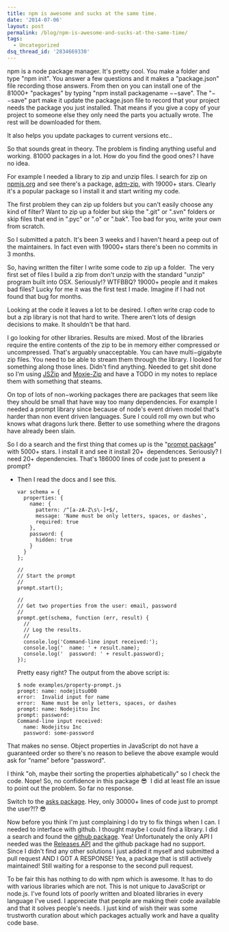 ```yaml
---
title: npm is awesome and sucks at the same time.
date: '2014-07-06'
layout: post
permalink: /blog/npm-is-awesome-and-sucks-at-the-same-time/
tags:
  - Uncategorized
dsq_thread_id: '2834669330'
---
```

npm is a node package manager. It's pretty cool. You make a folder and type
"npm init". You answer a few questions and it makes a "package.json" file
recording those answers. From then on you can install one of the 81000+
"packages" by typing "npm install packagename &minus;&minus;save". The
"&minus;&minus;save" part make it update the package.json file to record that
your project needs the package you just installed. That means if you give a
copy of your project to someone else they only need the parts you actually
wrote. The rest will be downloaded for them.

It also helps you update packages to current versions etc..

So that sounds great in theory. The problem is finding anything useful and
working. 81000 packages in a lot. How do you find the good ones? I have no
idea.

For example I needed a library to zip and unzip files. I search for zip on [npmjs.org](http://npmjs.org) and see there's a package, [adm-zip](https://www.npmjs.org/package/adm-zip), with 19000+ stars. Clearly it's a popular package so I install it and start
writing my code.

The first problem they can zip up folders but you can't easily choose any kind
of filter? Want to zip up a folder but skip the ".git" or ".svn" folders or
skip files that end in ".pyc" or ".o" or ".bak". Too bad for you, write your
own from scratch.

So I submitted a patch. It's been 3 weeks and I haven't heard a peep out of the
maintainers. In fact even with 19000+ stars there's been no commits in 3
months.

So, having written the filter I write some code to zip up a folder.  The very
first set of files I build a zip from don't unzip with the standard "unzip"
program built into OSX. Seriously!? WTFBBQ? 19000+ people and it makes bad
files? Lucky for me it was the first test I made. Imagine if I had not found
that bug for months.

Looking at the code it leaves a lot to be desired. I often write crap code to
but a zip library is not that hard to write. There aren't lots of design
decisions to make. It shouldn't be that hard.

I go looking for other libraries. Results are mixed. Most of the libraries
require the entire contents of the zip to be in memory either compressed or
uncompressed. That's arguably unacceptable. You can have multi&minus;gigabyte
zip files. You need to be able to stream them through the library. I looked for
something along those lines. Didn't find anything. Needed to get shit done so
I'm using [JSZip](https://www.npmjs.org/package/jszip) and [Moxie-Zip](https://www.npmjs.org/package/moxie-zip) and have a TODO in my notes to replace them with something that steams.

On top of lots of non&minus;working packages there are packages that seem like
they should be small that have way too many dependencies. For example I needed
a prompt library since because of node's event driven model that's harder than
non event driven languages. Sure I could roll my own but who knows what dragons
lurk there. Better to use something where the dragons have already been slain.

So I do a search and the first thing that comes up is the "[prompt package](https://www.npmjs.org/package/prompt)" with 5000+ stars. I install it and see it install 20+  dependences.
Seriously? I need 20+ dependencies. That's 186000 lines of code just to present
a prompt?

<ul>
<li>Then I read the docs and I see this.

<pre><code>var schema = {
  properties: {
    name: {
      pattern: /^[a-zA-Z\s\-]+$/,
      message: 'Name must be only letters, spaces, or dashes',
      required: true
    },
    password: {
      hidden: true
    }
  }
};

//
// Start the prompt
//
prompt.start();

//
// Get two properties from the user: email, password
//
prompt.get(schema, function (err, result) {
  //
  // Log the results.
  //
  console.log('Command-line input received:');
  console.log('  name: ' + result.name);
  console.log('  password: ' + result.password);
});
</code></pre>

Pretty easy right? The output from the above script is:

<pre><code>$ node examples/property-prompt.js
prompt: name: nodejitsu000
error:  Invalid input for name
error:  Name must be only letters, spaces, or dashes
prompt: name: Nodejitsu Inc
prompt: password:
Command-line input received:
  name: Nodejitsu Inc
  password: some-password
</code></pre></li>
</ul>

That makes no sense. Object properties in JavaScript do not have a guaranteed
order so there's no reason to believe the above example would ask for "name"
before "password".

I think "oh, maybe their sorting the properties alphabetically" so I check the
code. Nope! So, no confidence in this package &#128526;  I did at least file an
issue to point out the problem. So far no response.

Switch to the [asks package](https://www.npmjs.org/package/asks). Hey, only 30000+ lines of code just to prompt the user?!? &#128526;

Now before you think I'm just complaining I do try to fix things when I can. I
needed to interface with github. I thought maybe I could find a library. I did
a search and found the [github package](https://www.npmjs.org/package/github). Yea! Unfortunately the only API I needed was the [Releases API](https://developer.github.com/v3/repos/releases/) and the github package had no support. Since I didn't find any other solutions
I just added it myself and submitted a pull request AND I GOT A RESPONSE! Yea,
a package that is still actively maintained! Still waiting for a response to
the second pull request.

To be fair this has nothing to do with npm which is awesome. It has to do with
various libraries which are not. This is not unique to JavaScript or node.js.
I've found lots of poorly written and bloated libraries in every language I've
used. I appreciate that people are making their code available and that it
solves people's needs. I just kind of wish their was some trustworth curation
about which packages actually work and have a quality code base.